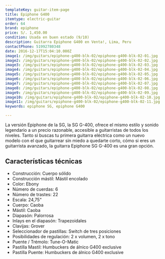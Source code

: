 ```yaml
---
templateKey: guitar-item-page
title: Epiphone G400
itemtype: electric-guitar
order: 64
brand: epiphone
price: S/. 1,450.00
condition: Usada en buen estado (9/10)
description: Guitarra Epiphone G400 en Venta!, Lima, Peru
contactPhone: 51992780348
date: 2016-12-17T15:04:10.000Z
image1: /img/guitars/epiphone-g400-blk-02/epiphone-g400-blk-02-01.jpg
image2: /img/guitars/epiphone-g400-blk-02/epiphone-g400-blk-02-02.jpg
image3: /img/guitars/epiphone-g400-blk-02/epiphone-g400-blk-02-03.jpg
image4: /img/guitars/epiphone-g400-blk-02/epiphone-g400-blk-02-04.jpg
image5: /img/guitars/epiphone-g400-blk-02/epiphone-g400-blk-02-05.jpg
image6: /img/guitars/epiphone-g400-blk-02/epiphone-g400-blk-02-06.jpg
image7: /img/guitars/epiphone-g400-blk-02/epiphone-g400-blk-02-07.jpg
image8: /img/guitars/epiphone-g400-blk-02/epiphone-g400-blk-02-08.jpg
image9: /img/guitars/epiphone-g400-blk-02/epiphone-g400-blk-02-09.jpg
image10: /img/guitars/epiphone-g400-blk-02/epiphone-g400-blk-02-10.jpg
image11: /img/guitars/epiphone-g400-blk-02/epiphone-g400-blk-02-11.jpg
keywords: epiphone SG, epiphone G400

---
```

La versión Epiphone de la SG, la SG G-400, ofrece el mismo estilo y sonido legendario a un precio razonable, accesible a guitarristas de todos los niveles. Tanto si buscas tu primera guitarra eléctrica como un nuevo modelo con el que guitarrear sin miedo a quedarte corto, cómo si eres un guitarrista avanzado, la guitarra Epiphone SG G-400 es una gran opción.

## Características técnicas

* Construcción: Cuerpo sólido
* Construcción mástil: Mástil encolado
* Color: Ebony
* Número de cuerdas: 6
* Número de trastes: 22
* Escala: 24,75"
* Cuerpo: Caoba
* Mástil: Caoba
* Diapasón: Palorrosa
* Inlays en el diapasón: Trapezoidales
* Clavijas: Grover
* Seleccionador de pastillas: Switch de tres posiciones
* Posibilidades de regulación: 2 x volumen, 2 x tono
* Puente / Trémolo: Tune-O-Matic
* Pastilla Mastil: Humbuckers de álnico G400 exclusive
* Pastilla Puente: Humbuckers de álnico G400 exclusive